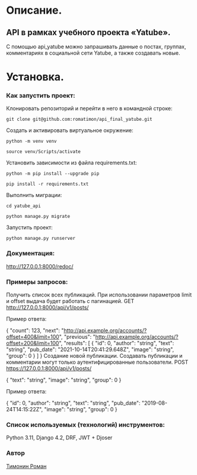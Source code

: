 # Описание.
## API в рамках учебного проекта «Yatube».
С помощью api_yatube можно запрашивать данные о постах, группах, комментариях в социальной сети Yatube, а также создавать новые.
# Установка.
### Как запустить проект:

Клонировать репозиторий и перейти в него в командной строке:

```
git clone git@github.com:romatimon/api_final_yatube.git
```

Cоздать и активировать виртуальное окружение:

```
python -m venv venv
```

```
source venv/Scripts/activate
```

Установить зависимости из файла requirements.txt:

```
python -m pip install --upgrade pip
```

```
pip install -r requirements.txt
```

Выполнить миграции:

```
cd yatube_api
```

```
python manage.py migrate
```

Запустить проект:

```
python manage.py runserver
```
### Документация:
http://127.0.0.1:8000/redoc/


### Примеры запросов:
Получить список всех публикаций. При использовании параметров limit и offset выдача будет работать с пагинацией.
GET http://127.0.0.1:8000/api/v1/posts/

Пример ответа:

{
  "count": 123,
  "next": "http://api.example.org/accounts/?offset=400&limit=100",
  "previous": "http://api.example.org/accounts/?offset=200&limit=100",
  "results": [
    {
      "id": 0,
      "author": "string",
      "text": "string",
      "pub_date": "2021-10-14T20:41:29.648Z",
      "image": "string",
      "group": 0
    }
  ]
}
Создание новой публикации. Создавать публикации и комментарии могут только аутентифицированные пользователи.
POST https://127.0.0.1:8000/api/v1/posts/

{
"text": "string",
"image": "string",
"group": 0
}

Пример ответа:

{
"id": 0,
"author": "string",
"text": "string",
"pub_date": "2019-08-24T14:15:22Z",
"image": "string",
"group": 0
}


### Список используемых (технологий) инструментов:
Python 3.11,
Django 4.2,
DRF,
JWT + Djoser

### Автор
<a href="https://github.com/romatimon?tab=repositories">Тимонин Роман</a>